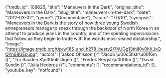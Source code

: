 {"tmdb_id": 108625, "title": "Maneuvers in the Dark", "original_title": "Maneuvers in the Dark", "slug_title": "maneuvers-in-the-dark", "date": "2012-03-02", "genre": ["Documentaire"], "score": "7.0/10", "synopsis": "Maneuvers in the Dark is the story of how three young Swedish entrepreneurs manage to sneak through the backdoor of North Korea in an attempt to produce jeans in the country, and of the spiraling repercussions that follow as they begin to trade with the worlds most sealed dictatorship.", "image": "https://image.tmdb.org/t/p/w185_and_h278_bestv2/74UGg13thII0v0hXJxQQYn68UEp.jpg", "actors": ["Jakob Ohlsson ()", "Jacob \u00c5hstr\u00f6m ()", "Tor Rauden K\u00e4llstigen ()", "Fredrik Bergstr\u00f6m ()", "David Sundin ()", "Julia Hederus ()"], "comments": [], "recommandations_id": [], "youtube_key": "notfound"}